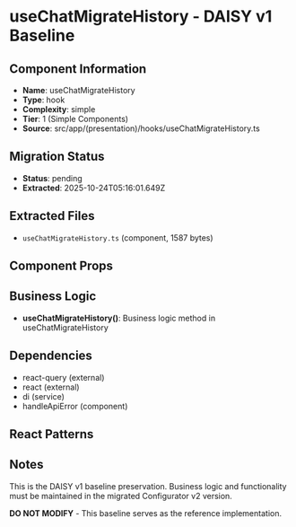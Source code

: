# useChatMigrateHistory - DAISY v1 Baseline

## Component Information

- **Name**: useChatMigrateHistory
- **Type**: hook
- **Complexity**: simple
- **Tier**: 1 (Simple Components)
- **Source**: src/app/(presentation)/hooks/useChatMigrateHistory.ts

## Migration Status

- **Status**: pending
- **Extracted**: 2025-10-24T05:16:01.649Z

## Extracted Files

- `useChatMigrateHistory.ts` (component, 1587 bytes)

## Component Props



## Business Logic

- **useChatMigrateHistory()**: Business logic method in useChatMigrateHistory

## Dependencies

- react-query (external)
- react (external)
- di (service)
- handleApiError (component)

## React Patterns



## Notes

This is the DAISY v1 baseline preservation. Business logic and functionality
must be maintained in the migrated Configurator v2 version.

**DO NOT MODIFY** - This baseline serves as the reference implementation.
